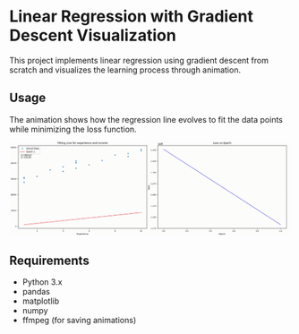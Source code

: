 # Linear Regression with Gradient Descent Visualization

This project implements linear regression using gradient descent from scratch and visualizes the learning process through animation.

## Usage

The animation shows how the regression line evolves to fit the data points while minimizing the loss function.

![linear_regression.gif](linear_regression.gif)


## Requirements

- Python 3.x
- pandas
- matplotlib
- numpy
- ffmpeg (for saving animations)


